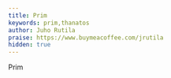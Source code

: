 ```yaml
---
title: Prim
keywords: prim,thanatos
author: Juho Rutila
praise: https://www.buymeacoffee.com/jrutila
hidden: true
---
```


Prim
